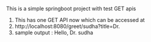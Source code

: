 This is a simple springboot project with test GET apis

1. This has one GET API now which can be accessed at 
2. http://localhost:8080/greet/sudha?title=Dr.
3. sample output : Hello, Dr. sudha